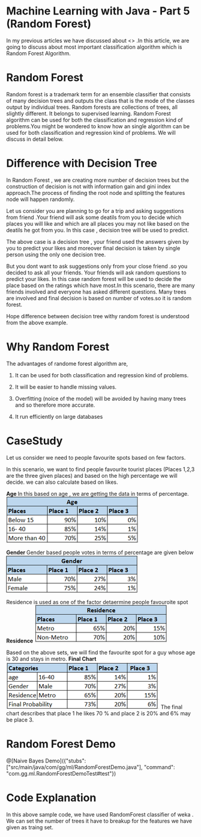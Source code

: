 # Machine Learning with Java - Part 5 (Random Forest)

In my previous articles we have discussed about <>  .In this article, we are going to discuss about most important classification algorithm which is Random Forest Algorithm.

# Random Forest 

Random forest is a trademark term for an ensemble classifier that consists of many decision trees and outputs the class that is the mode of the classes output by individual trees. Random forests are collections of trees, all slightly different.
It belongs to supervised learning.
Random Forest algorithm can be used for both the classification and regression kind of problems.You might be wondered to know how an single algorithm can be used for both classification and regression kind of problems. We will discuss in detail below.

# Difference with Decision Tree

In Random Forest , we are creating more number of decision trees but the construction of decision is not with information gain and gini index approach.The process of finding the root node and splitting the features node will happen randomly.

Let us consider you are planning to go for a trip and asking suggestions from friend .Your friend will ask some deatils from you to decide which places you will like and which are all places you may not like based on the deatils he got from you. In this case , decision tree will be used to predict.

The above case is a decision tree , your friend used the answers given by you to predict your likes and moreover final decision is taken by single person using the only one decision tree.

But you dont want to ask suggestions only from your close friend .so you decided to ask all your friends. Your friends will  ask random questions to predict your likes. In this case random forest will be used to decide the place based on the ratings which have most.In this scenario, there are many friends involved and everyone has asked different questions. Many trees are involved and final decision is based on number of votes.so it is random forest.

Hope difference between decision tree withy random forest is understood from the above example.

# Why Random Forest

The advantages of randome forest algorithm are,

1. It can be used for both classification and regression kind of problems.

2. It will be easier to handle missing values.

3. Overfitting (noice of the model) will be avoided by having many trees and so therefore more accurate.

4. It run efficiently on large databases

# CaseStudy

Let us consider we need to people favourite spots based on few factors.

In this scenario, we want to find people favourite tourist places (Places 1,2,3 are the three given places) and based on the high percentage we will decide. we can also calculate based on likes.

 <B> Age </B>
 In this based on age , we are getting the data in terms of percentage.
 ![Train Diagram](pic1.PNG) 
 
 <B> Gender </B>
 Gender based people votes in terms of percentage are given below
 ![Test Diagram](pic2.PNG)

 Residence is used as one of the factor detaermine people favouroite spot
 <B> Residence </B> ![Train Diagram](pic3.PNG)     
  
 Based on the above sets, we will find the favourite spot for a guy whose age is 30 and stays in metro.
 <B> Final Chart </B> ![Test Diagram](pic4.PNG)
 The final chart describes that place 1 he likes 70 % and place 2 is 20% and 6% may be place 3.


# Random Forest Demo

@[Naive Bayes Demo]({"stubs": ["src/main/java/com/gg/ml/RandomForestDemo.java"], "command": "com.gg.ml.RandomForestDemoTest#test"})


# Code Explanation

In this above sample code, we have used RandomForest classifier of weka . We can set the number of trees it have to breakup for the features we have given as traing set.


